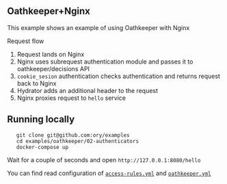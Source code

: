 ## Oathkeeper+Nginx

This example shows an example of using Oathkeeper with Nginx

Request flow

1. Request lands on Nginx
2. Nginx uses subrequest authentication module and passes it to oathkeeper/decisions API
3. `cookie_sesion` authentication checks authentication and returns request back to Nginx
4. Hydrator adds an additional header to the request
5. Nginx proxies request to `hello` service

## Running locally

```
   git clone git@github.com:ory/examples
   cd examples/oathkeeper/02-authenticators
   docker-compose up
```

Wait for a couple of seconds and open `http://127.0.0.1:8080/hello`

You can find read configuration of [`access-rules.yml`](./oathkeeper/access-rules.yml) and
[`oathkeeper.yml`](./oathkeeper/oathkeeper.yml)

